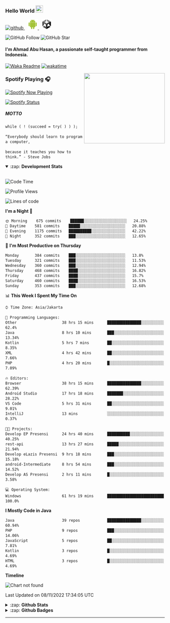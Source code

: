 ### Hello World <img src="https://github.com/eby8zevin/eby8zevin/blob/main/assets/Hi.gif"  width="23" height="23">

<p align="left">
  <a href="https://github.com/eby8zevin" target="_blank">
    <img src="https://github.com/eby8zevin/eby8zevin/blob/main/assets/GitHub.png" alt="github" width="33" height="33"/>
  </a>
  &nbsp;
  <a href="https://github.com/eby8zevin/QRBarcode" target="_blank">
    <img src="https://raw.githubusercontent.com/devicons/devicon/master/icons/android/android-plain.svg" alt="android" width="33" height="33"/>
  </a>
  &nbsp;
  <a href="https://github.com/eby8zevin/unity-ARMarker" target="_blank">
    <img src="https://raw.githubusercontent.com/devicons/devicon/master/icons/unity/unity-original.svg" alt="unity" width="33" height="33"/>
  </a>
</p>

![GitHub Follow](https://img.shields.io/github/followers/eby8zevin.svg?style=social&label=Follow)
![GitHub Star](https://img.shields.io/github/stars/eby8zevin?affiliations=OWNER%2CCOLLABORATOR&style=social&label=Star)

#### I'm Ahmad Abu Hasan, a passionate self-taught programmer from Indonesia.

[![Waka Readme](https://github.com/eby8zevin/eby8zevin/actions/workflows/anmol098.yml/badge.svg)](https://github.com/eby8zevin/eby8zevin/actions/workflows/anmol098.yml)
[![wakatime](https://wakatime.com/badge/user/bbcd646f-1daf-4865-a20e-46d4c803e6f8.svg)](https://wakatime.com/@bbcd646f-1daf-4865-a20e-46d4c803e6f8)

<img src="https://github.com/eby8zevin/eby8zevin/blob/main/assets/Octocat.png" width="255" height="222" align='right'>

### Spotify Playing 🎧

[<img src="https://spotify-now-playing-ahmadabuhasan.vercel.app/api/spotify-playing" alt="Spotify Now Playing" width="350" />](https://open.spotify.com/user/gr3y7pr12w9ol2dy2ccdb10e7)

[<img src="https://readme-spotify-status-ahmadabuhasan.vercel.app/api/run-spotify-status" alt="Spotify Status" width="350" />](https://open.spotify.com/user/gr3y7pr12w9ol2dy2ccdb10e7)

##### MOTTO

```
while ( ! (succeed = try( ) ) );

“Everybody should learn to program a computer,

because it teaches you how to think.” - Steve Jobs
```

<details open>
  <summary> :zap: <b>Development Stats</b> </summary>
<br/>

<!--START_SECTION:waka-->
![Code Time](http://img.shields.io/badge/Code%20Time-1%2C888%20hrs%2034%20mins-blue)

![Profile Views](http://img.shields.io/badge/Profile%20Views-6-blue)

![Lines of code](https://img.shields.io/badge/From%20Hello%20World%20I%27ve%20Written-230%20Thousand%20lines%20of%20code-blue)

**I'm a Night 🦉** 

```text
🌞 Morning    675 commits    ██████░░░░░░░░░░░░░░░░░░░   24.25% 
🌆 Daytime    581 commits    █████░░░░░░░░░░░░░░░░░░░░   20.88% 
🌃 Evening    1175 commits   ██████████░░░░░░░░░░░░░░░   42.22% 
🌙 Night      352 commits    ███░░░░░░░░░░░░░░░░░░░░░░   12.65%

```
📅 **I'm Most Productive on Thursday** 

```text
Monday       384 commits    ███░░░░░░░░░░░░░░░░░░░░░░   13.8% 
Tuesday      321 commits    ███░░░░░░░░░░░░░░░░░░░░░░   11.53% 
Wednesday    360 commits    ███░░░░░░░░░░░░░░░░░░░░░░   12.94% 
Thursday     468 commits    ████░░░░░░░░░░░░░░░░░░░░░   16.82% 
Friday       437 commits    ████░░░░░░░░░░░░░░░░░░░░░   15.7% 
Saturday     460 commits    ████░░░░░░░░░░░░░░░░░░░░░   16.53% 
Sunday       353 commits    ███░░░░░░░░░░░░░░░░░░░░░░   12.68%

```


📊 **This Week I Spent My Time On** 

```text
⌚︎ Time Zone: Asia/Jakarta

💬 Programming Languages: 
Other                    38 hrs 15 mins      ███████████████░░░░░░░░░░   62.4% 
Java                     8 hrs 10 mins       ███░░░░░░░░░░░░░░░░░░░░░░   13.34% 
Kotlin                   5 hrs 7 mins        ██░░░░░░░░░░░░░░░░░░░░░░░   8.35% 
XML                      4 hrs 42 mins       ██░░░░░░░░░░░░░░░░░░░░░░░   7.66% 
PHP                      4 hrs 20 mins       █░░░░░░░░░░░░░░░░░░░░░░░░   7.09%

🔥 Editors: 
Browser                  38 hrs 15 mins      ███████████████░░░░░░░░░░   62.39% 
Android Studio           17 hrs 18 mins      ███████░░░░░░░░░░░░░░░░░░   28.22% 
VS Code                  5 hrs 31 mins       ██░░░░░░░░░░░░░░░░░░░░░░░   9.01% 
IntelliJ                 13 mins             ░░░░░░░░░░░░░░░░░░░░░░░░░   0.37%

🐱‍💻 Projects: 
Develop EP Presensi      24 hrs 40 mins      ██████████░░░░░░░░░░░░░░░   40.25% 
rest-api                 13 hrs 27 mins      █████░░░░░░░░░░░░░░░░░░░░   21.94% 
Develop eLazis Presensi  9 hrs 18 mins       ███░░░░░░░░░░░░░░░░░░░░░░   15.18% 
android-Intermediate     8 hrs 54 mins       ███░░░░░░░░░░░░░░░░░░░░░░   14.52% 
Develop AS Presensi      2 hrs 11 mins       █░░░░░░░░░░░░░░░░░░░░░░░░   3.58%

💻 Operating System: 
Windows                  61 hrs 19 mins      █████████████████████████   100.0%

```

**I Mostly Code in Java** 

```text
Java                     39 repos            ███████████████░░░░░░░░░░   60.94% 
PHP                      9 repos             ███░░░░░░░░░░░░░░░░░░░░░░   14.06% 
JavaScript               5 repos             ██░░░░░░░░░░░░░░░░░░░░░░░   7.81% 
Kotlin                   3 repos             █░░░░░░░░░░░░░░░░░░░░░░░░   4.69% 
HTML                     3 repos             █░░░░░░░░░░░░░░░░░░░░░░░░   4.69%

```


**Timeline**

![Chart not found](https://raw.githubusercontent.com/eby8zevin/eby8zevin/main/charts/bar_graph.png) 


 Last Updated on 08/11/2022 17:34:05 UTC
<!--END_SECTION:waka-->

</details>

<details>
  <summary> :zap: <b>Github Stats</b> </summary>
<p align="center">:heart:</p>
<p align="center"><a href="https://github.com/eby8zevin">
  <img src="https://github-readme-stats.vercel.app/api?username=eby8zevin&show_icons=true&theme=dark&line_height=20">
  <img src="https://github-readme-stats.vercel.app/api/top-langs/?username=eby8zevin&layout=compact&theme=dark">
</a></p>
<p align="center">
  <a href="https://github.com/eby8zevin">
    <img src="https://github-readme-streak-stats.herokuapp.com/?user=eby8zevin&theme=dark"/>
  </a>
</p>
</details>

<details>
  <summary> :zap: <b>Github Badges</b> </summary>
  <br>
  <a href='https://archiveprogram.github.com/'><img src='https://raw.githubusercontent.com/acervenky/animated-github-badges/master/assets/acbadge.gif' width='40' height='40'></a> 
  <a href='https://docs.github.com/en/developers'><img src='https://raw.githubusercontent.com/acervenky/animated-github-badges/master/assets/devbadge.gif' width='40' height='40'></a> 
  <a href='https://github.com/pricing'><img src='https://raw.githubusercontent.com/acervenky/animated-github-badges/master/assets/pro.gif' width='40' height='40'></a> 
  <a href='https://stars.github.com/'><img src='https://raw.githubusercontent.com/acervenky/animated-github-badges/master/assets/starbadge.gif' width='35' height='35'></a> 
  <a href='https://docs.github.com/en/github/supporting-the-open-source-community-with-github-sponsors'><img src='https://raw.githubusercontent.com/acervenky/animated-github-badges/master/assets/sponsorbadge.gif' width='35' height='35'></a>
</details>

---
